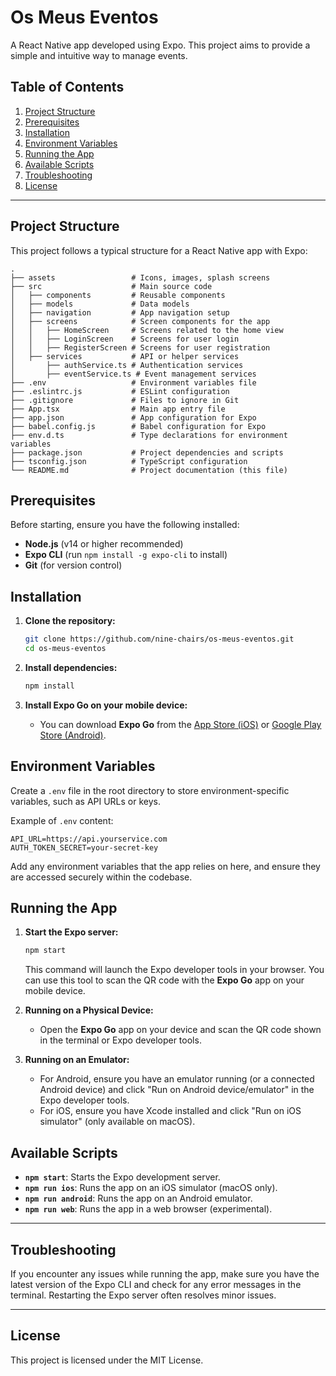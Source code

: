 # Os Meus Eventos

A React Native app developed using Expo. This project aims to provide a simple and intuitive way to manage events.

## Table of Contents

1. [Project Structure](#project-structure)
2. [Prerequisites](#prerequisites)
3. [Installation](#installation)
4. [Environment Variables](#environment-variables)
5. [Running the App](#running-the-app)
6. [Available Scripts](#available-scripts)
7. [Troubleshooting](#troubleshooting)
8. [License](#license)

---

## Project Structure

This project follows a typical structure for a React Native app with Expo:

```plaintext
.
├── assets                 # Icons, images, splash screens
├── src                    # Main source code
│   ├── components         # Reusable components
│   ├── models             # Data models
│   ├── navigation         # App navigation setup
│   ├── screens            # Screen components for the app
│   │   ├── HomeScreen     # Screens related to the home view
│   │   ├── LoginScreen    # Screens for user login
│   │   ├── RegisterScreen # Screens for user registration
│   ├── services           # API or helper services
│       ├── authService.ts # Authentication services
│       ├── eventService.ts # Event management services
├── .env                   # Environment variables file
├── .eslintrc.js           # ESLint configuration
├── .gitignore             # Files to ignore in Git
├── App.tsx                # Main app entry file
├── app.json               # App configuration for Expo
├── babel.config.js        # Babel configuration for Expo
├── env.d.ts               # Type declarations for environment variables
├── package.json           # Project dependencies and scripts
├── tsconfig.json          # TypeScript configuration
└── README.md              # Project documentation (this file)
```

## Prerequisites

Before starting, ensure you have the following installed:

- **Node.js** (v14 or higher recommended)
- **Expo CLI** (run `npm install -g expo-cli` to install)
- **Git** (for version control)

## Installation

1. **Clone the repository:**

   ```bash
   git clone https://github.com/nine-chairs/os-meus-eventos.git
   cd os-meus-eventos
   ```

2. **Install dependencies:**

   ```bash
   npm install
   ```

3. **Install Expo Go on your mobile device:**

   - You can download **Expo Go** from the [App Store (iOS)](https://apps.apple.com/app/expo-go/id982107779) or [Google Play Store (Android)](https://play.google.com/store/apps/details?id=host.exp.exponent).

## Environment Variables

Create a `.env` file in the root directory to store environment-specific variables, such as API URLs or keys.

Example of `.env` content:

```plaintext
API_URL=https://api.yourservice.com
AUTH_TOKEN_SECRET=your-secret-key
```

Add any environment variables that the app relies on here, and ensure they are accessed securely within the codebase.

## Running the App

1. **Start the Expo server:**

   ```bash
   npm start
   ```

   This command will launch the Expo developer tools in your browser. You can use this tool to scan the QR code with the **Expo Go** app on your mobile device.

2. **Running on a Physical Device:**

   - Open the **Expo Go** app on your device and scan the QR code shown in the terminal or Expo developer tools.

3. **Running on an Emulator:**

   - For Android, ensure you have an emulator running (or a connected Android device) and click "Run on Android device/emulator" in the Expo developer tools.
   - For iOS, ensure you have Xcode installed and click "Run on iOS simulator" (only available on macOS).

## Available Scripts

- **`npm start`**: Starts the Expo development server.
- **`npm run ios`**: Runs the app on an iOS simulator (macOS only).
- **`npm run android`**: Runs the app on an Android emulator.
- **`npm run web`**: Runs the app in a web browser (experimental).

---

## Troubleshooting

If you encounter any issues while running the app, make sure you have the latest version of the Expo CLI and check for any error messages in the terminal. Restarting the Expo server often resolves minor issues.

---

## License

This project is licensed under the MIT License.

```


```
